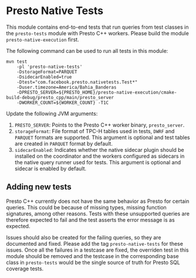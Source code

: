 # Presto Native Tests

This module contains end-to-end tests that run queries from test classes in 
the `presto-tests` module with Presto C++ workers. Please build the module
`presto-native-execution` first. 

The following command can be used to run all tests in this module:
```
mvn test 
    -pl 'presto-native-tests' 
    -DstorageFormat=PARQUET
    -DsidecarEnabled=true
    -Dtest="com.facebook.presto.nativetests.Test*" 
    -Duser.timezone=America/Bahia_Banderas 
    -DPRESTO_SERVER=${PRESTO_HOME}/presto-native-execution/cmake-build-debug/presto_cpp/main/presto_server 
    -DWORKER_COUNT=${WORKER_COUNT} -T1C
```
Update the following JVM arguments:
1. `PRESTO_SERVER`: Points to the Presto C++ worker binary, `presto_server`. 
2. `storageFormat`: File format of TPC-H tables used in tests, `DWRF` and 
`PARQUET` formats are supported. This argument is optional and test tables
are created in `PARQUET` format by default.
3. `sidecarEnabled`: Indicates whether the native sidecar plugin should be
installed on the coordinator and the workers configured as sidecars in the
native query runner used for tests. This argument is optional and sidecar
is enabled by default.

## Adding new tests

Presto C++ currently does not have the same behavior as Presto for certain 
queries. This could be because of missing types, missing function signatures,
among other reasons. Tests with these unsupported queries are therefore 
expected to fail and the test asserts the error message is as expected. 

Issues should also be created for the failing queries, so they are documented
and fixed. Please add the tag `presto-native-tests` for these issues. 
Once all the failures in a testcase are fixed, the overriden test in this 
module should be removed and the testcase in the corresponding base class in
`presto-tests` would be the single source of truth for Presto SQL coverage 
tests.  
